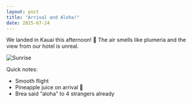 ```yaml
---
layout: post
title: "Arrival and Aloha!"
date: 2025-07-24
---
```


We landed in Kauai this afternoon! 🌺 The air smells like plumeria and the view from our hotel is unreal.

![Sunrise](../assets/images/sunrise.jpg)

Quick notes:
- Smooth flight
- Pineapple juice on arrival 🤤
- Brea said “aloha” to 4 strangers already
